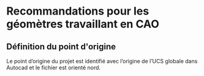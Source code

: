 # Recommandations pour les géomètres travaillant en CAO

## Définition du point d'origine

Le point d’origine du projet est identifié avec l’origine de l’UCS globale dans Autocad et le fichier est orienté nord.

